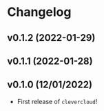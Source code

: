 # Changelog

<!--next-version-placeholder-->

## v0.1.2 (2022-01-29)


## v0.1.1 (2022-01-28)


## v0.1.0 (12/01/2022)

- First release of `clevercloud`!